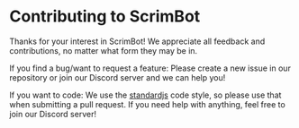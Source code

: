 # Contributing to ScrimBot

Thanks for your interest in ScrimBot! We appreciate all feedback and contributions, no matter what form they may be in.

If you find a bug/want to request a feature:
Please create a new issue in our repository or join our Discord server and we can help you!

If you want to code:
We use the [standardjs](https://standardjs.com/) code style, so please use that when submitting a pull request. If you need help with anything, feel free to join our Discord server!
